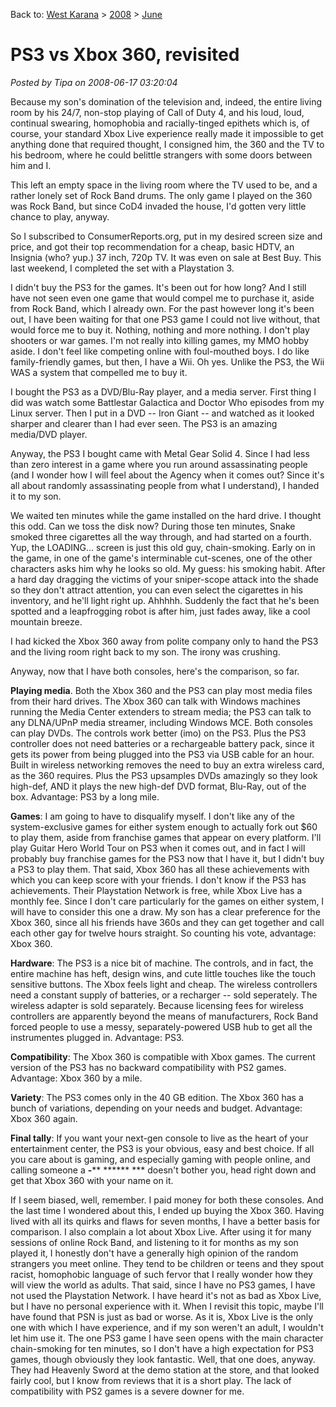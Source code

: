 Back to: [West Karana](/posts/westkarana.md) > [2008](/posts/2008/westkarana.md) > [June](./westkarana.md)
# PS3 vs Xbox 360, revisited

*Posted by Tipa on 2008-06-17 03:20:04*

Because my son's domination of the television and, indeed, the entire living room by his 24/7, non-stop playing of Call of Duty 4, and his loud, loud, continual swearing, homophobia and racially-tinged epithets which is, of course, your standard Xbox Live experience really made it impossible to get anything done that required thought, I consigned him, the 360 and the TV to his bedroom, where he could belittle strangers with some doors between him and I.

This left an empty space in the living room where the TV used to be, and a rather lonely set of Rock Band drums. The only game I played on the 360 was Rock Band, but since CoD4 invaded the house, I'd gotten very little chance to play, anyway.

So I subscribed to ConsumerReports.org, put in my desired screen size and price, and got their top recommendation for a cheap, basic HDTV, an Insignia (who? yup.) 37 inch, 720p TV. It was even on sale at Best Buy. This last weekend, I completed the set with a Playstation 3.

I didn't buy the PS3 for the games. It's been out for how long? And I still have not seen even one game that would compel me to purchase it, aside from Rock Band, which I already own. For the past however long it's been out, I have been waiting for that one PS3 game I could not live without, that would force me to buy it. Nothing, nothing and more nothing. I don't play shooters or war games. I'm not really into killing games, my MMO hobby aside. I don't feel like competing online with foul-mouthed boys. I do like family-friendly games, but then, I have a Wii. Oh yes. Unlike the PS3, the Wii WAS a system that compelled me to buy it.

I bought the PS3 as a DVD/Blu-Ray player, and a media server. First thing I did was watch some Battlestar Galactica and Doctor Who episodes from my Linux server. Then I put in a DVD -- Iron Giant -- and watched as it looked sharper and clearer than I had ever seen. The PS3 is an amazing media/DVD player.

Anyway, the PS3 I bought came with Metal Gear Solid 4. Since I had less than zero interest in a game where you run around assassinating people (and I wonder how I will feel about the Agency when it comes out? Since it's all about randomly assassinating people from what I understand), I handed it to my son.

We waited ten minutes while the game installed on the hard drive. I thought this odd. Can we toss the disk now? During those ten minutes, Snake smoked three cigarettes all the way through, and had started on a fourth. Yup, the LOADING... screen is just this old guy, chain-smoking. Early on in the game, in one of the game's interminable cut-scenes, one of the other characters asks him why he looks so old. My guess: his smoking habit. After a hard day dragging the victims of your sniper-scope attack into the shade so they don't attract attention, you can even select the cigarettes in his inventory, and he'll light right up. Ahhhhh. Suddenly the fact that he's been spotted and a leapfrogging robot is after him, just fades away, like a cool mountain breeze.

I had kicked the Xbox 360 away from polite company only to hand the PS3 and the living room right back to my son. The irony was crushing.

Anyway, now that I have both consoles, here's the comparison, so far.

**Playing media**. Both the Xbox 360 and the PS3 can play most media files from their hard drives. The Xbox 360 can talk with Windows machines running the Media Center extenders to stream media; the PS3 can talk to any DLNA/UPnP media streamer, including Windows MCE. Both consoles can play DVDs. The controls work better (imo) on the PS3. Plus the PS3 controller does not need batteries or a rechargeable battery pack, since it gets its power from being plugged into the PS3 via USB cable for an hour. Built in wireless networking removes the need to buy an extra wireless card, as the 360 requires. Plus the PS3 upsamples DVDs amazingly so they look high-def, AND it plays the new high-def DVD format, Blu-Ray, out of the box. Advantage: PS3 by a long mile.

**Games**: I am going to have to disqualify myself. I don't like any of the system-exclusive games for either system enough to actually fork out $60 to play them, aside from franchise games that appear on every platform. I'll play Guitar Hero World Tour on PS3 when it comes out, and in fact I will probably buy franchise games for the PS3 now that I have it, but I didn't buy a PS3 to play them. That said, Xbox 360 has all these achievements with which you can keep score with your friends. I don't know if the PS3 has achievements. Their Playstation Network is free, while Xbox Live has a monthly fee. Since I don't care particularly for the games on either system, I will have to consider this one a draw. My son has a clear preference for the Xbox 360, since all his friends have 360s and they can get together and call each other gay for twelve hours straight. So counting his vote, advantage: Xbox 360.

**Hardware**: The PS3 is a nice bit of machine. The controls, and in fact, the entire machine has heft, design wins, and cute little touches like the touch sensitive buttons. The Xbox feels light and cheap. The wireless controllers need a constant supply of batteries, or a recharger -- sold seperately. The wireless adapter is sold separately. Because licensing fees for wireless controllers are apparently beyond the means of manufacturers, Rock Band forced people to use a messy, separately-powered USB hub to get all the instrumentes plugged in. Advantage: PS3.

**Compatibility**: The Xbox 360 is compatible with Xbox games. The current version of the PS3 has no backward compatibility with PS2 games. Advantage: Xbox 360 by a mile.

**Variety**: The PS3 comes only in the 40 GB edition. The Xbox 360 has a bunch of variations, depending on your needs and budget. Advantage: Xbox 360 again.

**Final tally**: If you want your next-gen console to live as the heart of your entertainment center, the PS3 is your obvious, easy and best choice. If all you care about is gaming, and especially gaming with people online, and calling someone a ****-****** ****** *** doesn't bother you, head right down and get that Xbox 360 with your name on it.

If I seem biased, well, remember. I paid money for both these consoles. And the last time I wondered about this, I ended up buying the Xbox 360. Having lived with all its quirks and flaws for seven months, I have a better basis for comparison. I also complain a lot about Xbox Live. After using it for many sessions of online Rock Band, and listening to it for months as my son played it, I honestly don't have a generally high opinion of the random strangers you meet online. They tend to be children or teens and they spout racist, homophobic language of such fervor that I really wonder how they will view the world as adults. That said, since I have no PS3 games, I have not used the Playstation Network. I have heard it's not as bad as Xbox Live, but I have no personal experience with it. When I revisit this topic, maybe I'll have found that PSN is just as bad or worse. As it is, Xbox Live is the only one with which I have experience, and if my son weren't an adult, I wouldn't let him use it. The one PS3 game I have seen opens with the main character chain-smoking for ten minutes, so I don't have a high expectation for PS3 games, though obviously they look fantastic. Well, that one does, anyway. They had Heavenly Sword at the demo station at the store, and that looked fairly cool, but I know from reviews that it is a short play. The lack of compatibility with PS2 games is a severe downer for me.

